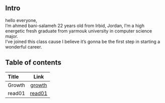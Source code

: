 ## Intro
hello everyone,  
 I’m ahmed bani-salameh 22 years old from Irbid, Jordan, I’m a high energetic fresh graduate from yarmouk university in computer science major.  
  I’ve joined this class cause I believe it’s gonna be the first step in starting a wonderful career. 

## Table of contents
| Title       | Link  | 
| :---        |    :----:   |         
| Growth      | [growth](https://ahmedbani.github.io/reading-notes/Growth)  |
| read01   | [read01](https://ahmedbani.github.io/reading-notes/read01)        |